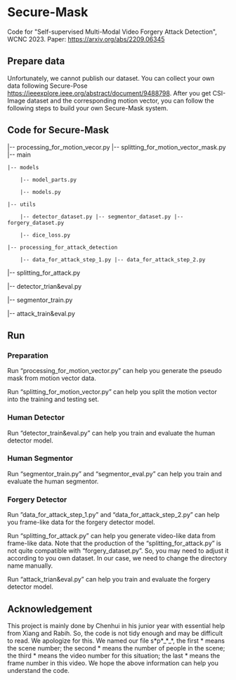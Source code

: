 # Secure-Mask
Code for "Self-supervised Multi-Modal Video Forgery Attack Detection", WCNC 2023. Paper: https://arxiv.org/abs/2209.06345

## Prepare data

Unfortunately, we cannot publish our dataset. You can collect your own data following Secure-Pose https://ieeexplore.ieee.org/abstract/document/9488798. After you get CSI-Image dataset and the corresponding motion vector, you can follow the following steps to build your own Secure-Mask system.

## Code for Secure-Mask

|-- processing_for_motion_vecor.py
|-- splitting_for_motion_vector_mask.py
|-- main

    |-- models
    
        |-- model_parts.py
        
        |-- models.py
        
    |-- utils
    
        |-- detector_dataset.py |-- segmentor_dataset.py |-- forgery_dataset.py
        
        |-- dice_loss.py
        
    |-- processing_for_attack_detection
    
        |-- data_for_attack_step_1.py |-- data_for_attack_step_2.py

|-- splitting_for_attack.py

|-- detector_trian&eval.py

|-- segmentor_train.py

|-- attack_train&eval.py

## Run

###	Preparation

Run “processing_for_motion_vector.py” can help you generate the pseudo mask from motion vector data.

Run “splitting_for_motion_vector.py” can help you split the motion vector into the training and testing set.

###	Human Detector

Run “detector_train&eval.py” can help you train and evaluate the human detector model.

###	Human Segmentor

Run “segmentor_train.py” and “segmentor_eval.py” can help you train and evaluate the human segmentor.

### Forgery Detector

Run ”data_for_attack_step_1.py” and “data_for_attack_step_2.py” can help you frame-like data for the forgery detector model.

Run “splitting_for_attack.py” can help you generate video-like data from frame-like data. Note that the production of the “splitting_for_attack.py” is not quite compatible with “forgery_dataset.py”. So, you may need to adjust it according to you own dataset. In our case, we need to change the directory name manually.

Run “attack_trian&eval.py” can help you train and evaluate the forgery detector model.

## Acknowledgement

This project is mainly done by Chenhui in his junior year with essential help from Xiang and Rabih. So, the code is not tidy enough and may be difficult to read. We apologize for this. We named our file s\*p\*\_\*\_\*, the first * means the scene number; the second * means the number of people in the scene; the third * means the video number for this situation; the last * means the frame number in this video. We hope the above information can help you understand the code.
